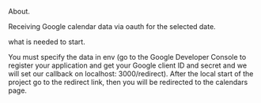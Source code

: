 About.

Receiving Google calendar data via oauth for the selected date.

what is needed to start.

You must specify the data in env (go to the Google Developer Console to register your application and get your Google client ID
and secret and we will set our callback on localhost: 3000/redirect). After the local start of the project
go to the redirect link, then you will be redirected to the calendars page.
